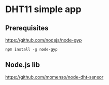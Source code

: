 # DHT11 simple app

## Prerequisites
https://github.com/nodejs/node-gyp

``npm install -g node-gyp``

## Node.js lib
https://github.com/momenso/node-dht-sensor